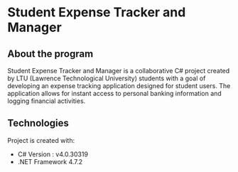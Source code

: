 Student Expense Tracker and Manager
======

## About the program
Student Expense Tracker and Manager is a collaborative C# project created by LTU (Lawrence Technological University) students with a goal of developing an expense tracking application designed for student users. The application allows for instant access to personal banking information and logging financial activities.

## Technologies
Project is created with:
* C# Version : v4.0.30319
* .NET Framework 4.7.2


